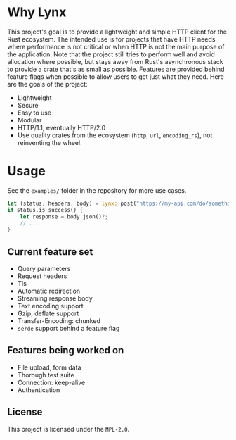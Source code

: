 # Why Lynx
This project's goal is to provide a lightweight and simple HTTP client for the Rust ecosystem. The intended use is for
projects that have HTTP needs where performance is not critical or when HTTP is not the main purpose of the application.
Note that the project still tries to perform well and avoid allocation where possible, but stays away from Rust's
asynchronous stack to provide a crate that's as small as possible. Features are provided behind feature flags when
possible to allow users to get just what they need. Here are the goals of the project:

* Lightweight
* Secure
* Easy to use
* Modular
* HTTP/1.1, eventually HTTP/2.0
* Use quality crates from the ecosystem (`http`, `url`, `encoding_rs`), not reinventing the wheel.

# Usage
See the `examples/` folder in the repository for more use cases.
```rust
let (status, headers, body) = lynx::post("https://my-api.com/do/something").json(&request)?.send()?;
if status.is_success() {
    let response = body.json()?;
    // ...
}
```

## Current feature set
* Query parameters
* Request headers
* Tls
* Automatic redirection
* Streaming response body
* Text encoding support
* Gzip, deflate support
* Transfer-Encoding: chunked
* `serde` support behind a feature flag

## Features being worked on
* File upload, form data
* Thorough test suite
* Connection: keep-alive
* Authentication

## License
This project is licensed under the `MPL-2.0`.
